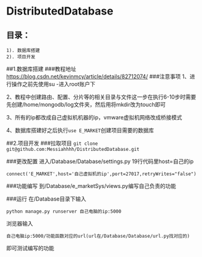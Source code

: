 # DistributedDatabase
## 目录：
	1). 数据库搭建
	2). 项目开发

##1.数据库搭建
###教程地址
https://blog.csdn.net/kevinmcy/article/details/82712074/
###注意事项
1、进行操作之前先使用su -进入root账户下  

2、教程中创建路由、配置、分片等的相关目录与文件这一步在执行6-10步时需要先创建/home/mongodb/log文件夹，然后用将mkdir改为touch即可  

3、所有的ip都改成自己虚拟机机器的ip，vmware虚拟机网络改成桥接模式  

4、数据库搭建好之后执行`use E_MARKET`创建项目需要的数据库  

##2.项目开发
###拉取项目
`git clone git@github.com:Messiahhhh/DistributedDatabase.git`

###更改配置
进入/Database/Database/settings.py 19行代码里host=自己的ip  

`connect('E_MARKET',host='自己虚拟机的ip',port=27017,retryWrites="false")
`

###功能编写
到/Database/e_marketSys/views.py编写自己负责的功能

###运行
在/Database目录下输入  

`python manage.py runserver 自己电脑的ip:5000`  


浏览器输入  

`自己电脑ip:5000/功能函数对应的url(url在/Database/Database/url.py找对应的)  
`  

即可测试编写的功能



        

    